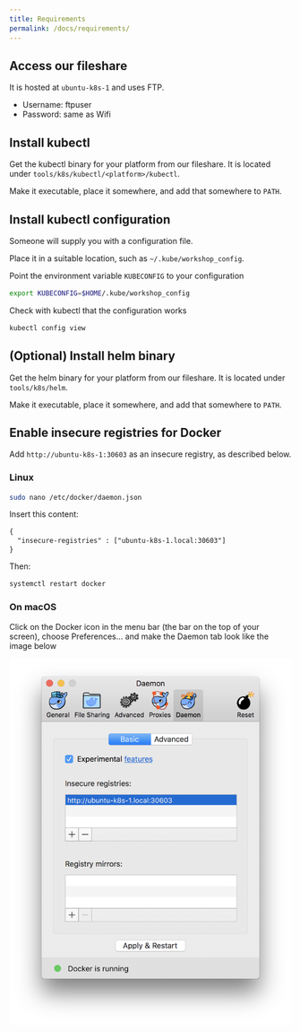 ```yaml
---
title: Requirements
permalink: /docs/requirements/
---
```


## Access our fileshare

It is hosted at `ubuntu-k8s-1` and uses FTP.

- Username: ftpuser
- Password: same as Wifi

## Install kubectl

Get the kubectl binary for your platform from our fileshare. It is located under `tools/k8s/kubectl/<platform>/kubectl`.

Make it executable, place it somewhere, and add that somewhere to `PATH`.

## Install kubectl configuration

Someone will supply you with a configuration file.

Place it in a suitable location, such as `~/.kube/workshop_config`.

Point the environment variable `KUBECONFIG` to your configuration

```bash
export KUBECONFIG=$HOME/.kube/workshop_config
```

Check with kubectl that the configuration works

```bash
kubectl config view
```

## (Optional) Install helm binary

Get the helm binary for your platform from our fileshare. It is located under `tools/k8s/helm`.

Make it executable, place it somewhere, and add that somewhere to `PATH`.

## Enable insecure registries for Docker

Add `http://ubuntu-k8s-1:30603` as an insecure registry, as described below.

### Linux

```bash
sudo nano /etc/docker/daemon.json
```

Insert this content:

```
{
  "insecure-registries" : ["ubuntu-k8s-1.local:30603"]
}
```

Then:

```bash
systemctl restart docker
```

### On macOS

Click on the Docker icon in the menu bar (the bar on the top of your screen), choose Preferences... and make the Daemon tab look like the image below

![hello](../../assets/img/docker_insecure_registry_mac.png)



